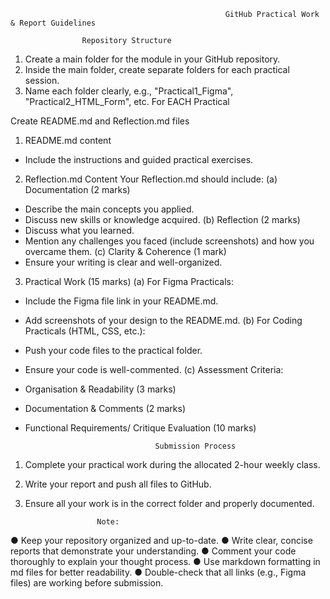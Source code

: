                                                     GitHub Practical Work & Report Guidelines

                    Repository Structure
1. Create a main folder for the module in your GitHub repository.
2. Inside the main folder, create separate folders for each practical session.
3. Name each folder clearly, e.g., "Practical1_Figma", "Practical2_HTML_Form", etc.
For EACH Practical

Create README.md and Reflection.md files
1. README.md content
- Include the instructions and guided practical exercises.
2. Reflection.md Content
Your Reflection.md should include:
(a) Documentation (2 marks)
- Describe the main concepts you applied.
- Discuss new skills or knowledge acquired.
(b) Reflection (2 marks)
- Discuss what you learned.
- Mention any challenges you faced (include screenshots) and how you overcame
them.
(c) Clarity & Coherence (1 mark)
- Ensure your writing is clear and well-organized.
3. Practical Work (15 marks)
(a) For Figma Practicals:
- Include the Figma file link in your README.md.
- Add screenshots of your design to the README.md.
(b) For Coding Practicals (HTML, CSS, etc.):
- Push your code files to the practical folder.
- Ensure your code is well-commented.
(c) Assessment Criteria:
- Organisation & Readability (3 marks)
- Documentation & Comments (2 marks)
- Functional Requirements/ Critique Evaluation (10 marks)

                                   Submission Process

1. Complete your practical work during the allocated 2-hour weekly class.
2. Write your report and push all files to GitHub.
3. Ensure all your work is in the correct folder and properly documented.

                       Note:

● Keep your repository organized and up-to-date.
● Write clear, concise reports that demonstrate your understanding.
● Comment your code thoroughly to explain your thought process.
● Use markdown formatting in md files for better readability.
● Double-check that all links (e.g., Figma files) are working before submission.